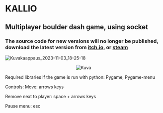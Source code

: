 # KALLIO

## Multiplayer boulder dash game, using socket

### The source code for new versions will no longer be published, download the latest version from [itch.io](https://andrew-karppinen.itch.io/kallio), or [steam](https://store.steampowered.com/app/2887820/kallio/)

![Kuvakaappaus_2023-11-03_18-25-18](https://github.com/andrew-karppinen/kallio/assets/99529988/9a1b0dd5-be96-4cd6-a74c-56892390603e)


<p align="center">
  <img src="https://github.com/user-attachments/assets/15ffbc2c-d48d-4015-9caa-82eca7e76cd6" alt="Kuva">
</p>



Required libraries if the game is run with python:
Pygame, 
Pygame-menu 


Controls:
Move: arrows keys

Remove next to player:
space + arrows keys

Pause menu:
esc 


